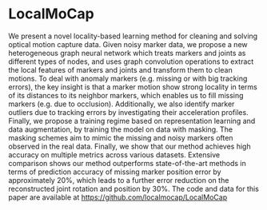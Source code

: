 # LocalMoCap

We present a novel locality-based learning method for cleaning and solving optical motion capture data. Given noisy marker data, we propose a new heterogeneous graph neural network which treats markers and joints as different types of nodes, and uses graph convolution operations to extract the local features of markers and joints and transform them to clean motions. To deal with anomaly markers (e.g. missing or with big tracking errors), the key insight is that a marker motion show strong locality in terms of its distances to its neighbor markers, which enables us to fill missing markers (e.g. due to occlusion). Additionally, we also identify marker outliers due to tracking errors by investigating their acceleration profiles. Finally, we propose a training regime based on representation learning and data augmentation, by training the model on data with masking. The masking schemes aim to mimic the missing and noisy markers often observed in the real data. Finally, we show that our method achieves high accuracy on multiple metrics across various datasets. Extensive comparison shows our method outperforms state-of-the-art methods in terms of prediction accuracy of missing marker position error by approximately 20\%, which leads to a further error reduction on the reconstructed joint rotation and position by 30\%. The code and data for this paper are available at https://github.com/localmocap/LocalMoCap
